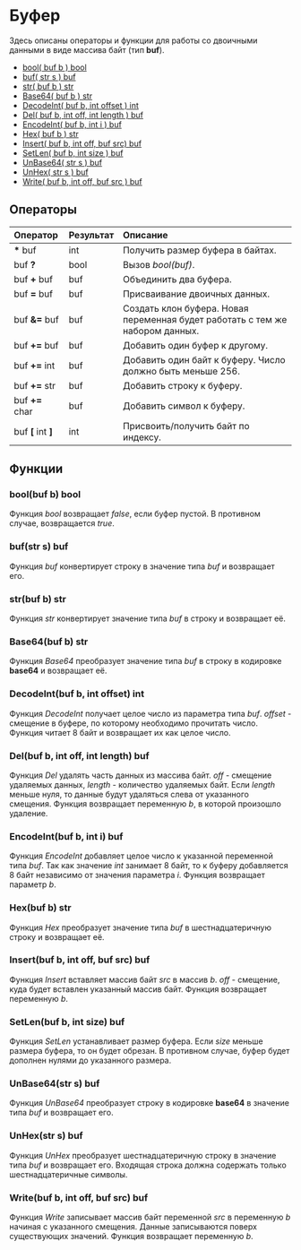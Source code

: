 # Буфер

Здесь описаны операторы и функции для работы со двоичными данными в виде массива байт \(тип **buf**\).

* [bool\( buf b \) bool](buffer.md#bool-buf-b-bool)
* [buf\( str s \) buf](buffer.md#buf-str-s-buf)
* [str\( buf b \) str](buffer.md#str-buf-b-str)
* [Base64\( buf b \) str](buffer.md#base-64-buf-b-str)
* [DecodeInt\( buf b, int offset \) int](buffer.md#decodeint-buf-b-int-offset-int)
* [Del\( buf b, int off, int length \) buf](buffer.md#del-buf-b-int-off-int-length-buf)
* [EncodeInt\( buf b, int i \) buf](buffer.md#encodeint-buf-b-int-i-buf)
* [Hex\( buf b \) str](buffer.md#hex-buf-b-str)
* [Insert\( buf b, int off, buf src\) buf](buffer.md#insert-buf-b-int-off-buf-src-buf)
* [SetLen\( buf b, int size \) buf](buffer.md#setlen-buf-b-int-size-buf)
* [UnBase64\( str s \) buf](buffer.md#unbase-64-str-s-buf)
* [UnHex\( str s \) buf](buffer.md#unhex-str-s-buf)
* [Write\( buf b, int off, buf src \) buf](buffer.md#write-buf-b-int-off-buf-src-buf)

## Операторы

| Оператор | Результат | Описание |
| :--- | :--- | :--- |
| **\*** buf | int | Получить размер буфера в байтах. |
| buf **?** | bool | Вызов *bool(buf)*. |
| buf **+** buf | buf | Объединить два буфера. |
| buf **=** buf | buf | Присваивание двоичных данных. |
| buf **&=** buf | buf | Создать клон буфера. Новая переменная будет работать с тем же набором данных. |
| buf **+=** buf | buf | Добавить один буфер к другому. |
| buf **+=** int | buf | Добавить один байт к буферу. Число должно быть меньше 256. |
| buf **+=** str | buf | Добавить строку к буферу. |
| buf **+=** char | buf | Добавить символ к буферу. |
| buf **\[** int **\]** | int | Присвоить/получить байт по индексу. |

## Функции

### bool\(buf b\) bool

Функция _bool_ возвращает _false_, если буфер пустой. В противном случае, возвращается _true_.

### buf\(str s\) buf

Функция _buf_ конвертирует строку в значение типа _buf_ и возвращает его.

### str\(buf b\) str

Функция _str_ конвертирует значение типа _buf_ в строку и возвращает её.

### Base64\(buf b\) str

Функция _Base64_ преобразует значение типа _buf_ в строку в кодировке **base64** и возвращает её.

### DecodeInt\(buf b, int offset\) int

Функция _DecodeInt_ получает целое число из параметра типа _buf_. _offset_ - смещение в буфере, по которому необходимо прочитать число. Функция читает 8 байт и возвращает их как целое число.

### Del\(buf b, int off, int length\) buf

Функция _Del_ удалять часть данных из массива байт. _off_ - смещение удаляемых данных, _length_ - количество удаляемых байт. Если _length_ меньше нуля, то данные будут удаляться слева от указанного смещения. Функция возвращает переменную _b_, в которой произошло удаление.

### EncodeInt\(buf b, int i\) buf

Функция _EncodeInt_ добавляет целое число к указанной переменной типа _buf_. Так как значение *int* занимает 8 байт, то к буферу добавляется 8 байт независимо от значения параметра _i_. Функция возвращает параметр *b*.

### Hex\(buf b\) str

Функция _Hex_ преобразует значение типа _buf_ в шестнадцатеричную строку и возвращает её.

### Insert\(buf b, int off, buf src\) buf

Функция _Insert_ вставляет массив байт _src_ в массив _b_. _off_ - смещение, куда будет вставлен указанный массив байт. Функция возвращает переменную _b_.

### SetLen\(buf b, int size\) buf

Функция _SetLen_ устанавливает размер буфера. Если _size_ меньше размера буфера, то он будет обрезан. В противном случае, буфер будет дополнен нулями до указанного размера.

### UnBase64\(str s\) buf

Функция _UnBase64_ преобразует строку в кодировке **base64** в значение типа _buf_ и возвращает его.

### UnHex\(str s\) buf

Функция _UnHex_ преобразует шестнадцатеричную строку в значение типа _buf_ и возвращает его. Входящая строка должна содержать только шестнадцатеричные символы.

### Write\(buf b, int off, buf src\) buf

Функция _Write_ записывает массив байт переменной _src_ в переменную _b_ начиная с указанного смещения. Данные записываются поверх существующих значений. Функция возвращает переменную _b_.
